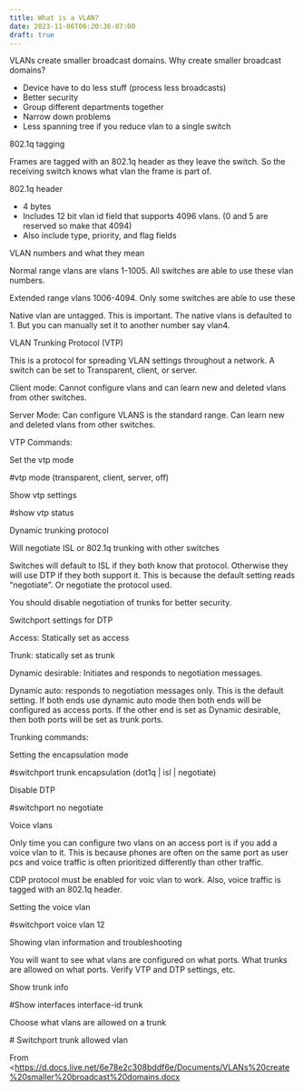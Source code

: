 ```yaml
---
title: What is a VLAN?
date: 2023-11-06T06:20:36-07:00
draft: true
---
```


VLANs create smaller broadcast domains. Why create smaller broadcast domains?

- Device have to do less stuff (process less broadcasts)
- Better security
- Group different departments together
- Narrow down problems
- Less spanning tree if you reduce vlan to a single switch

802.1q tagging

Frames are tagged with an 802.1q header as they leave the switch. So the receiving switch knows what vlan the frame is part of.

802.1q header

- 4 bytes
- Includes 12 bit vlan id field that supports 4096 vlans. (0 and 5 are reserved so make that 4094)
- Also include type, priority, and flag fields

VLAN numbers and what they mean

Normal range vlans are vlans 1-1005. All switches are able to use these vlan numbers.

Extended range vlans 1006-4094. Only some switches are able to use these

Native vlan are untagged. This is important. The native vlans is defaulted to 1. But you can manually set it to another number say vlan4.

VLAN Trunking Protocol (VTP)

This is a protocol for spreading VLAN settings throughout a network. A switch can be set to Transparent, client, or server.

Client mode: Cannot configure vlans and can learn new and deleted vlans from other switches.

Server Mode: Can configure VLANS is the standard range. Can learn new and deleted vlans from other switches.

VTP Commands:

Set the vtp mode

#vtp mode (transparent, client, server, off)

Show vtp settings

#show vtp status

Dynamic trunking protocol

Will negotiate ISL or 802.1q trunking with other switches

Switches will default to ISL if they both know that protocol. Otherwise they will use DTP if they both support it. This is because the default setting reads “negotiate”. Or negotiate the protocol used.

You should disable negotiation of trunks for better security.

Switchport settings for DTP

Access: Statically set as access

Trunk: statically set as trunk

Dynamic desirable: Initiates and responds to negotiation messages.

Dynamic auto: responds to negotiation messages only. This is the default setting. If both ends use dynamic auto mode then both ends will be configured as access ports. If the other end is set as Dynamic desirable, then both ports will be set as trunk ports.

Trunking commands:

Setting the encapsulation mode

#switchport trunk encapsulation (dot1q | isl | negotiate)

Disable DTP

#switchport no negotiate

Voice vlans

Only time you can configure two vlans on an access port is if you add a voice vlan to it. This is because phones are often on the same port as user pcs and voice traffic is often prioritized differently than other traffic.

CDP protocol must be enabled for voic vlan to work. Also, voice traffic is tagged with an 802.1q header.

Setting the voice vlan

#switchport voice vlan 12

Showing vlan information and troubleshooting

You will want to see what vlans are configured on what ports. What trunks are allowed on what ports. Verify VTP and DTP settings, etc.

Show trunk info

#Show interfaces interface-id trunk

Choose what vlans are allowed on a trunk

\# Switchport trunk allowed vlan

From <https://d.docs.live.net/6e78e2c308bddf6e/Documents/VLANs%20create%20smaller%20broadcast%20domains.docx